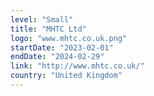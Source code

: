 ```yaml
---
level: "Small"
title: "MHTC Ltd"
logo: "www.mhtc.co.uk.png"
startDate: "2023-02-01"
endDate: "2024-02-29"
link: "http://www.mhtc.co.uk/"
country: "United Kingdom"
---
```


